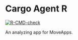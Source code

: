 # Cargo Agent R

<!-- badges: start -->
[![R-CMD-check](https://github.com/movestore/cargo-agent-r/actions/workflows/R-CMD-check.yaml/badge.svg)](https://github.com/movestore/cargo-agent-r/actions/workflows/R-CMD-check.yaml)
<!-- badges: end -->

An analyzing app for MoveApps.